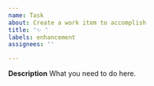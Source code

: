 ```yaml
---
name: Task
about: Create a work item to accomplish
title: '✨ '
labels: enhancement
assignees: ''

---
```


**Description**
What you need to do here.

